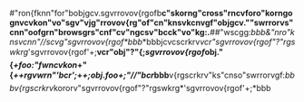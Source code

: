 #"ron{fknn"for"bobjgcv.sgvrrovov{rgofb**c"skorng"cross"rncvforo"korngognvcvkon"vo"sgv"vjg"rrovov{rg"of"cn"knsvkcnvgf"objgcv.""swrrorvs"cnn"oofgrn"browsgrs"cnf"cv"ngcsv"bcck"vo"kg:.**##"wscgg:**bbb*&"nro"knsvcnn"//scvg"sgvrrovov{rgof*bbb**bbbjcvcscrkrv*vcr"sgvrrovov{rgof"?"rgswkrg*'sgvrrovov{rgof'+;**vcr"obj"?"{;*sgvrrovov{rgof*obj."{*+foo:"fwncvkon*+"{*++rgvwrn"'bcr';*+*+;*obj.foo*+;"//"bcr*bbb**v{rgscrkrv"ks"cnso"swrrorvgf:*bbbv{rgscrkrv*kororv"sgvrrovov{rgof"?"rgswkrg*'sgvrrovov{rgof'+;*bbb